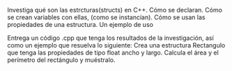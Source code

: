 Investiga qué son las estrcturas(structs) en C++. 
Cómo se declaran.
Cómo se crean variables con ellas, (como se instancían).
Cómo se usan las propiedades de una estructura.
Un ejemplo de uso

Entrega un código .cpp que tenga los resultados de la investigación, así como un ejemplo que resuelva lo siguiente:
Crea una estructura Rectangulo que tenga las propiedades de tipo float ancho y largo.
Calcula el área y el perímetro del rectángulo y muéstralo.